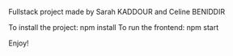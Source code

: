Fullstack project made by Sarah KADDOUR and Celine BENIDDIR

To install the project: npm install
To run the frontend: npm start

Enjoy!
